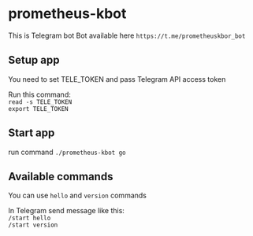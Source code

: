 # prometheus-kbot
This is Telegram bot
Bot available here `https://t.me/prometheuskbor_bot`

## Setup app
You need to set TELE_TOKEN and pass Telegram API access token

Run this command:  
`read -s TELE_TOKEN`  
`export TELE_TOKEN`  

## Start app
run command `./prometheus-kbot go`

## Available commands
You can use `hello` and `version` commands

In Telegram send message like this:  
`/start hello`  
`/start version`  